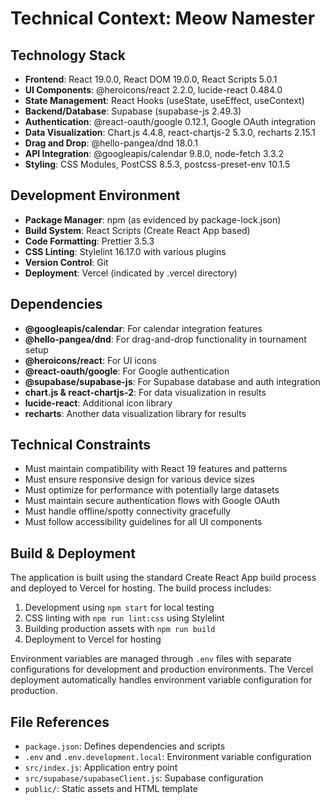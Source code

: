 # Technical Context: Meow Namester

## Technology Stack
- **Frontend**: React 19.0.0, React DOM 19.0.0, React Scripts 5.0.1
- **UI Components**: @heroicons/react 2.2.0, lucide-react 0.484.0
- **State Management**: React Hooks (useState, useEffect, useContext)
- **Backend/Database**: Supabase (supabase-js 2.49.3)
- **Authentication**: @react-oauth/google 0.12.1, Google OAuth integration
- **Data Visualization**: Chart.js 4.4.8, react-chartjs-2 5.3.0, recharts 2.15.1
- **Drag and Drop**: @hello-pangea/dnd 18.0.1
- **API Integration**: @googleapis/calendar 9.8.0, node-fetch 3.3.2
- **Styling**: CSS Modules, PostCSS 8.5.3, postcss-preset-env 10.1.5

## Development Environment
- **Package Manager**: npm (as evidenced by package-lock.json)
- **Build System**: React Scripts (Create React App based)
- **Code Formatting**: Prettier 3.5.3
- **CSS Linting**: Stylelint 16.17.0 with various plugins
- **Version Control**: Git
- **Deployment**: Vercel (indicated by .vercel directory)

## Dependencies
- **@googleapis/calendar**: For calendar integration features
- **@hello-pangea/dnd**: For drag-and-drop functionality in tournament setup
- **@heroicons/react**: For UI icons
- **@react-oauth/google**: For Google authentication
- **@supabase/supabase-js**: For Supabase database and auth integration
- **chart.js & react-chartjs-2**: For data visualization in results
- **lucide-react**: Additional icon library
- **recharts**: Another data visualization library for results

## Technical Constraints
- Must maintain compatibility with React 19 features and patterns
- Must ensure responsive design for various device sizes
- Must optimize for performance with potentially large datasets
- Must maintain secure authentication flows with Google OAuth
- Must handle offline/spotty connectivity gracefully
- Must follow accessibility guidelines for all UI components

## Build & Deployment
The application is built using the standard Create React App build process and deployed to Vercel for hosting. The build process includes:

1. Development using `npm start` for local testing
2. CSS linting with `npm run lint:css` using Stylelint
3. Building production assets with `npm run build`
4. Deployment to Vercel for hosting

Environment variables are managed through `.env` files with separate configurations for development and production environments. The Vercel deployment automatically handles environment variable configuration for production.

## File References
- `package.json`: Defines dependencies and scripts
- `.env` and `.env.development.local`: Environment variable configuration
- `src/index.js`: Application entry point
- `src/supabase/supabaseClient.js`: Supabase configuration
- `public/`: Static assets and HTML template 